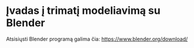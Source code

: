 # Įvadas į trimatį modeliavimą su Blender

Atsisiųsti Blender programą galima čia:
https://www.blender.org/download/
